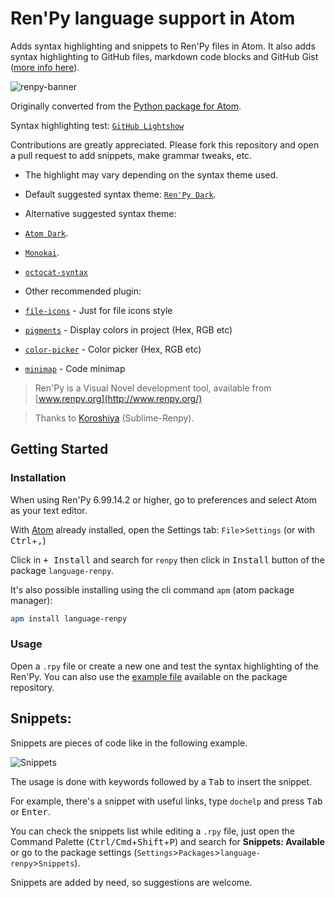 # Ren'Py language support in Atom

Adds syntax highlighting and snippets to Ren'Py files in Atom. It also adds syntax
highlighting to GitHub files, markdown code blocks and GitHub Gist
([more info here](https://gist.github.com/williamd1k0/3b231c42e4a3efdd9759)).

![renpy-banner](https://t.gyazo.com/teams/thetimetunnel/952724864733e37ac528f4c9f3a07cf2.png)

Originally converted from the [Python package for Atom](https://github.com/atom/language-python).

Syntax highlighting test: [`GitHub Lightshow`](https://github-lightshow.herokuapp.com/?utf8=%E2%9C%93&scope=from-url&grammar_url=https%3A%2F%2Fgithub.com%2Fwilliamd1k0%2Flanguage-renpy%2Fblob%2Fmaster%2Fgrammars%2Frenpy.cson&grammar_text=&code_source=from-url&code_url=https%3A%2F%2Fgithub.com%2Frenpy%2Flanguage-renpy%2Fblob%2Fmaster%2Fexample.rpy&code=)

Contributions are greatly appreciated. Please fork this repository and open a
pull request to add snippets, make grammar tweaks, etc.

* The highlight may vary depending on the syntax theme used.
* Default suggested syntax theme: [`Ren'Py Dark`](https://atom.io/themes/renpy-dark-syntax).
* Alternative suggested syntax theme:
 * [`Atom Dark`](https://atom.io/themes/atom-dark-syntax).
 * [`Monokai`](https://atom.io/themes/monokai).
 * [`octocat-syntax`](https://atom.io/themes/octocat-syntax)

* Other recommended plugin:
 * [`file-icons`](https://atom.io/packages/file-icons)  - Just for file icons style
 * [`pigments`](https://atom.io/packages/pigments) - Display colors in project (Hex, RGB etc)
 * [`color-picker`](https://atom.io/packages/color-picker) - Color picker (Hex, RGB etc)
 * [`minimap`](https://atom.io/packages/minimap) - Code minimap

>Ren'Py is a Visual Novel development tool, available from [www.renpy.org](http://www.renpy.org/)

>Thanks to [Koroshiya](https://github.com/koroshiya) (Sublime-Renpy).

## Getting Started

### Installation

When using Ren'Py 6.99.14.2 or higher, go to preferences and select Atom as your text editor.

With [Atom](https://atom.io/) already installed, open the Settings tab: `File`>`Settings` (or with <kbd>Ctrl</kbd>+<kbd>,</kbd>)

Click in <kbd>+ Install</kbd> and search for `renpy` then click in <kbd>Install</kbd> button of the package `language-renpy`.

It's also possible installing using the cli command `apm` (atom package manager):
```sh
apm install language-renpy
```

### Usage

Open a `.rpy` file or create a new one and test the syntax highlighting of the Ren'Py. You can also use the [example file](blob/master/example.rpy) available on the package repository.

## Snippets:

Snippets are pieces of code like in the following example.

![Snippets](http://i.imgur.com/J6Y17rA.gif)

The usage is done with keywords followed by a <kbd>Tab</kbd> to insert the snippet.

For example, there's a snippet with useful links, type `dochelp` and press <kbd>Tab</kbd> or <kbd>Enter</kbd>.

You can check the snippets list while editing a `.rpy` file, just open the Command Palette (<kbd>Ctrl/Cmd</kbd>+<kbd>Shift</kbd>+<kbd>P</kbd>) and search for **Snippets: Available** or go to the package settings (`Settings`>`Packages`>`language-renpy`>`Snippets`).

Snippets are added by need, so suggestions are welcome.
